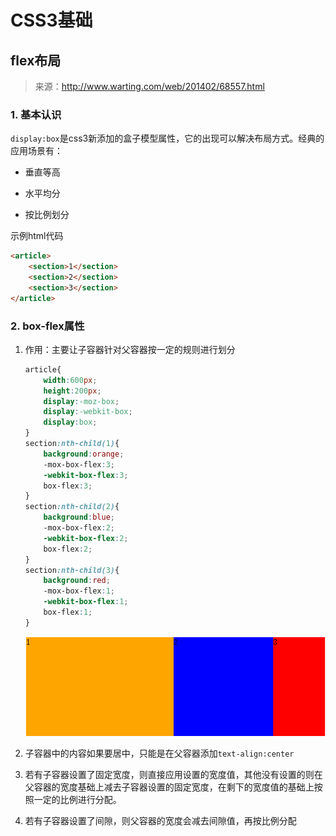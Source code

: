 # CSS3基础

## flex布局

> 来源：http://www.warting.com/web/201402/68557.html

### 1. 基本认识

`display:box`是css3新添加的盒子模型属性，它的出现可以解决布局方式。经典的应用场景有：

* 垂直等高

* 水平均分

* 按比例划分

示例html代码

```html
<article>
    <section>1</section>
    <section>2</section>
    <section>3</section>
</article>
```

### 2. box-flex属性

1. 作用：主要让子容器针对父容器按一定的规则进行划分

    ```css
    article{
        width:600px;
        height:200px;
        display:-moz-box;
        display:-webkit-box;
        display:box;
    }
    section:nth-child(1){
        background:orange;
        -mox-box-flex:3;
        -webkit-box-flex:3;
        box-flex:3;
    }
    section:nth-child(2){
        background:blue;
        -mox-box-flex:2;
        -webkit-box-flex:2;
        box-flex:2;
    }
    section:nth-child(3){
        background:red;
        -mox-box-flex:1;
        -webkit-box-flex:1;
        box-flex:1;
    }
    ```

    ![box-flex](./img/box-flex.png)

2. 子容器中的内容如果要居中，只能是在父容器添加`text-align:center`

3. 若有子容器设置了固定宽度，则直接应用设置的宽度值，其他没有设置的则在父容器的宽度基础上减去子容器设置的固定宽度，在剩下的宽度值的基础上按照一定的比例进行分配。

4. 若有子容器设置了间隙，则父容器的宽度会减去间隙值，再按比例分配

###



